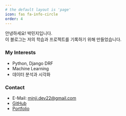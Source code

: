 ```yaml
---
# the default layout is 'page'
icon: fas fa-info-circle
order: 4
---
```


안녕하세요! 박민지입니다.  
이 블로그는 저의 학습과 프로젝트를 기록하기 위해 만들었습니다.

### My Interests
- Python, Django DRF
- Machine Learning
- 데이터 분석과 시각화

### Contact
- E-Mail: minji.dev22@gmail.com
- [GitHub](https://github.com/Mminzy22)
- [Portfolio](https://github.com/Mminzy22/portfolio-site)
